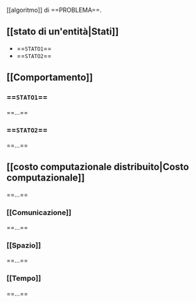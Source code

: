 [[algoritmo]] di ==PROBLEMA==.

## [[stato di un'entità|Stati]]

- ==`STATO1`==
- ==`STATO2`==

## [[Comportamento]]

### ==`STATO1`==

==...==

### ==`STATO2`==

==...==

## [[costo computazionale distribuito|Costo computazionale]]

==...==
### [[Comunicazione]]

==...==
### [[Spazio]]

==...==
### [[Tempo]]

==...==